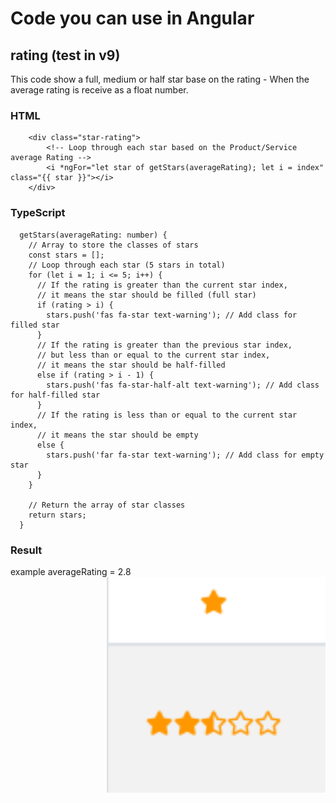 # Code you can use in Angular

## rating (test in v9)
<p align="left">
This code show a full, medium or half star base on the rating - When the average rating is receive as a float number.
</p>

### HTML
```
    <div class="star-rating">
        <!-- Loop through each star based on the Product/Service average Rating -->
        <i *ngFor="let star of getStars(averageRating); let i = index" class="{{ star }}"></i>
    </div>
```

### TypeScript
```
  getStars(averageRating: number) {
    // Array to store the classes of stars
    const stars = [];
    // Loop through each star (5 stars in total)
    for (let i = 1; i <= 5; i++) {
      // If the rating is greater than the current star index,
      // it means the star should be filled (full star)
      if (rating > i) {
        stars.push('fas fa-star text-warning'); // Add class for filled star
      }
      // If the rating is greater than the previous star index,
      // but less than or equal to the current star index,
      // it means the star should be half-filled
      else if (rating > i - 1) {
        stars.push('fas fa-star-half-alt text-warning'); // Add class for half-filled star
      }
      // If the rating is less than or equal to the current star index,
      // it means the star should be empty
      else {
        stars.push('far fa-star text-warning'); // Add class for empty star
      }
    }

    // Return the array of star classes
    return stars;
  }
```

### Result
example averageRating = 2.8
<img align="right" width="350" src="/code_library/assets/rating.png" alt="Coding gif" />
  
